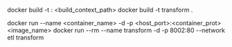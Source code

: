 docker build -t <tag>:<version> <build_context_path>
docker build -t transform .

docker run --name <container_name> -d -p <host_port>:<container_prot> <image_name>
docker run --rm --name transform -d -p 8002:80 --network etl transform